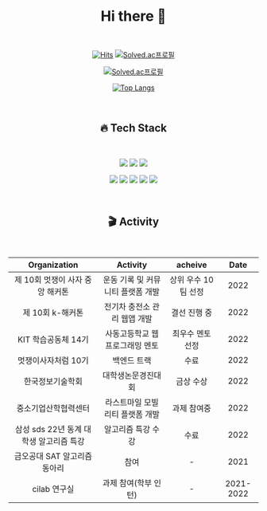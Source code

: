 <div align=center>
  <h1 align="center"> Hi there 👋</h1>
  <br>
  
[![Hits](https://hits.seeyoufarm.com/api/count/incr/badge.svg?url=https://github.com/star-sil/star-sil&count_bg=%233DC1C8&title_bg=%23BCB3B3&icon=github.svg&icon_color=23E7E7E7%&title=hits&edge_flat=true)](https://hits.seeyoufarm.com)
  [![Solved.ac프로필](http://mazassumnida.wtf/api/mini/generate_badge?boj=kse)](https://solved.ac/kse) 
  
  [![Solved.ac프로필](http://mazassumnida.wtf/api/v2/generate_badge?boj=kse)](https://solved.ac/kse)
  
  [![Top Langs](https://github-readme-stats.vercel.app/api/top-langs/?username=star-sil&layout=compact&theme=tokyonight)](https://github.com/anuraghazra/github-readme-stats)
  
  </div>
  
   <br>

<div align=center>
  <h2 align="center">🔥 Tech Stack</h2>
  <br>
  <p align="center">
    <img src="https://img.shields.io/badge/Python-3766AB?style=flat-square&logo=Python&logoColor=white"/></a>
    <img src="https://img.shields.io/badge/Java-orange?style=flat-square&logo=Java&logoColor=white"/></a>
    <img src="https://img.shields.io/badge/C++-FFCF00?style=flat-square&logo=C%2B%2B&logoColor=white"/></a>
  </p>
    <p align="center">
    <img src="https://img.shields.io/badge/Spring-6DB33F?style=flat-square&logo=Spring&logoColor=white"/></a>
    <img src="https://img.shields.io/badge/SpringBoot-6DB33F?style=flat-square&logo=SpringBoot&logoColor=white"/></a>
    <img src="https://img.shields.io/badge/django-092E20?style=flat-square&logo=django&logoColor=white"/></a>
    <img src="https://img.shields.io/badge/MySql-blue?style=flat-square&logo=MySql&logoColor=white"/></a>
    <img src="https://img.shields.io/badge/docker-blue?style=flat-square&logo=MySql&logoColor=white"/></a>
  </p>
  <br>
    <h2 align="center"> 🎬 Activity</h2>
  <br>
  
  |Organization|Activity|acheive|Date|
  |:---:|:---:|:---:|:---:|
  |제 10회 멋쟁이 사자 중앙 해커톤| 운동 기록 및 커뮤니티 플랫폼 개발| 상위 우수 10팀 선정 |2022|
  |제 10회 k-해커톤|전기차 충전소 관리 웹앱 개발|결선 진행 중|2022| 
  |KIT 학습공동체 14기|사동고등학교 웹프로그래밍 멘토|최우수 멘토 선정|2022|
  |멋쟁이사자처럼 10기|백엔드 트랙|수료|2022|
  |한국정보기술학회|대학생논문경진대회 |금상 수상|2022|
  |중소기업산학협력센터|라스트마일 모빌리티 플랫폼 개발|과제 참여중|2022|
  |삼성 sds 22년 동계 대학생 알고리즘 특강|알고리즘 특강 수강|수료|2022|
  |금오공대 SAT 알고리즘 동아리|참여|-|2021|
  |cilab 연구실|과제 참여(학부 인턴)|-|2021-2022|
  
</div>

